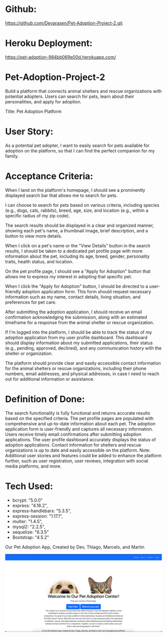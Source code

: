 # Github:
https://github.com/Devarasen/Pet-Adoption-Project-2.git

# Heroku Deployment:
https://pet-adoption-984bb069e00d.herokuapp.com/

# Pet-Adoption-Project-2

Build a platform that connects animal shelters and rescue organizations with potential adopters. Users can search for pets, learn about their personalities, and apply for adoption.

Title: Pet Adoption Platform

# User Story:

As a potential pet adopter, I want to easily search for pets available for adoption on the platform, so that I can find the perfect companion for my family.

# Acceptance Criteria:

When I land on the platform's homepage, I should see a prominently displayed search bar that allows me to search for pets.

I can choose to search for pets based on various criteria, including species (e.g., dogs, cats, rabbits), breed, age, size, and location (e.g., within a specific radius of my zip code).

The search results should be displayed in a clear and organized manner, showing each pet's name, a thumbnail image, brief description, and a button to view more details.

When I click on a pet's name or the "View Details" button in the search results, I should be taken to a dedicated pet profile page with more information about the pet, including its age, breed, gender, personality traits, health status, and location.

On the pet profile page, I should see a "Apply for Adoption" button that allows me to express my interest in adopting that specific pet.

When I click the "Apply for Adoption" button, I should be directed to a user-friendly adoption application form. This form should request necessary information such as my name, contact details, living situation, and preferences for pet care.

After submitting the adoption application, I should receive an email confirmation acknowledging the submission, along with an estimated timeframe for a response from the animal shelter or rescue organization.

If I'm logged into the platform, I should be able to track the status of my adoption application from my user profile dashboard. This dashboard should display information about my submitted applications, their status (e.g., pending, approved, declined), and any communication history with the shelter or organization.

The platform should provide clear and easily accessible contact information for the animal shelters or rescue organizations, including their phone numbers, email addresses, and physical addresses, in case I need to reach out for additional information or assistance.

# Definition of Done:

The search functionality is fully functional and returns accurate results based on the specified criteria.
The pet profile pages are populated with comprehensive and up-to-date information about each pet.
The adoption application form is user-friendly and captures all necessary information.
Users receive timely email confirmations after submitting adoption applications.
The user profile dashboard accurately displays the status of adoption applications.
Contact information for shelters and rescue organizations is up to date and easily accessible on the platform.
Note: Additional user stories and features could be added to enhance the platform further, such as user registration, user reviews, integration with social media platforms, and more.

# Tech Used: 

- bcrypt: "5.0.0"
- express: "4.18.2",
- express-handlebars: "5.3.5",
- express-session: "1.17.1",
- multer: "1.4.5",
- mysql2: "2.2.5",
- sequelize: "6.3.5"
- Bootstrap: "4.5.2"

Our Pet Adoption App, Created by Dev, Thiago, Marcelo, and Martin

![Alt text](<assets/Pet Adoption site ss.png>)